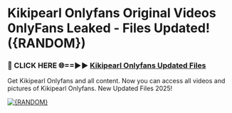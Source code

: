 # Kikipearl Onlyfans Original Videos 0nlyFans Leaked - Files Updated! ({RANDOM})

<h3>🔴 CLICK HERE 🌐==►► <a href="https://betterlinks.top/A2PfLJ" rel="nofollow">Kikipearl Onlyfans Updated Files</a></h3>

Get Kikipearl Onlyfans and all content. Now you can access all videos and pictures of Kikipearl Onlyfans. New Updated Files 2025!

[![{RANDOM}](https://i.imgur.com/ppqm5kG.gif)](https://betterlinks.top/A2PfLJ)